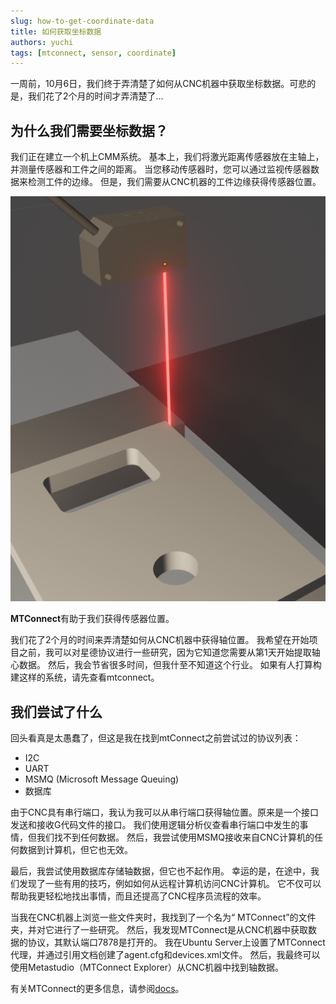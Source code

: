 ```yaml
---
slug: how-to-get-coordinate-data
title: 如何获取坐标数据
authors: yuchi
tags: [mtconnect, sensor, coordinate]
---
```


一周前，10月6日，我们终于弄清楚了如何从CNC机器中获取坐标数据。可悲的是，我们花了2个月的时间才弄清楚了...

<!--truncate-->

## 为什么我们需要坐标数据？
我们正在建立一个机上CMM系统。
基本上，我们将激光距离传感器放在主轴上，并测量传感器和工件之间的距离。
当您移动传感器时，您可以通过监视传感器数据来检测工件的边缘。
但是，我们需要从CNC机器的工件边缘获得传感器位置。

![Sensor](./sensor.png)

**MTConnect**有助于我们获得传感器位置。

我们花了2个月的时间来弄清楚如何从CNC机器中获得轴位置。
我希望在开始项目之前，我可以对星德协议进行一些研究，因为它知道您需要从第1天开始提取轴心数据。
然后，我会节省很多时间，但我什至不知道这个行业。
如果有人打算构建这样的系统，请先查看mtconnect。

## 我们尝试了什么
回头看真是太愚蠢了，但这是我在找到mtConnect之前尝试过的协议列表：
- I2C
- UART
- MSMQ (Microsoft Message Queuing)
- 数据库

由于CNC具有串行端口，我认为我可以从串行端口获得轴位置。原来是一个接口发送和接收G代码文件的接口。
我们使用逻辑分析仪查看串行端口中发生的事情，但我们找不到任何数据。
然后，我尝试使用MSMQ接收来自CNC计算机的任何数据到计算机，但它也无效。

最后，我尝试使用数据库存储轴数据，但它也不起作用。
幸运的是，在途中，我们发现了一些有用的技巧，例如如何从远程计算机访问CNC计算机。
它不仅可以帮助我更轻松地找出事情，而且还提高了CNC程序员流程的效率。

当我在CNC机器上浏览一些文件夹时，我找到了一个名为“ MTConnect”的文件夹，并对它进行了一些研究。
然后，我发现MTConnect是从CNC机器中获取数据的协议，其默认端口7878是打开的。
我在Ubuntu Server上设置了MTConnect代理，并通过引用文档创建了agent.cfg和devices.xml文件。
然后，我最终可以使用Metastudio（MTConnect Explorer）从CNC机器中找到轴数据。

有关MTConnect的更多信息，请参阅[docs](/zh-cn/docs/tutorial-basics/mtconnect)。
